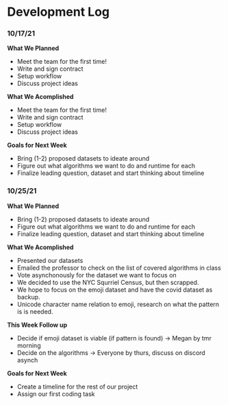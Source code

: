 # Development Log
### 10/17/21
**What We Planned**
- Meet the team for the first time!
- Write and sign contract
- Setup workflow
- Discuss project ideas

**What We Acomplished**
- Meet the team for the first time!
- Write and sign contract
- Setup workflow
- Discuss project ideas

**Goals for Next Week**
- Bring (1-2) proposed datasets to ideate around
- Figure out what algorithms we want to do and runtime for each
- Finalize leading question, dataset and start thinking about timeline

### 10/25/21
**What We Planned**
- Bring (1-2) proposed datasets to ideate around
- Figure out what algorithms we want to do and runtime for each
- Finalize leading question, dataset and start thinking about timeline

**What We Acomplished**
- Presented our datasets
- Emailed the professor to check on the list of covered algorithms in class
- Vote asynchonously for the dataset we want to focus on
- We decided to use the NYC Squrriel Census, but then scrapped.
- We hope to focus on the emoji dataset and have the covid dataset as backup.
- Unicode character name relation to emoji, research on what the pattern is is needed.

**This Week Follow up**
- Decide if emoji dataset is viable (if pattern is found) -> Megan by tmr morning
- Decide on the algorithms -> Everyone by thurs, discuss on discord asynch

**Goals for Next Week**
- Create a timeline for the rest of our project
- Assign our first coding task
